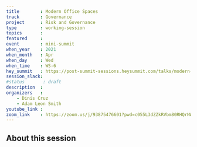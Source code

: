 ```yaml
---
title        : Modern Office Spaces
track        : Governance
project      : Risk and Governance
type         : working-session
topics       :
featured     :
event        : mini-summit
when_year    : 2021
when_month   : Apr
when_day     : Wed
when_time    : WS-6
hey_summit   : https://post-summit-sessions.heysummit.com/talks/modern-office-spaces/
session_slack:
#status       : draft
description  :
organizers   :
    - Dinis Cruz
    - Adam Leon Smith
youtube_link :
zoom_link    : https://zoom.us/j/93875476601?pwd=c055L3dZZkRVbm80RHQrNWx3UVJOQT09
---
```


## About this session
